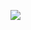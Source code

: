 <img src="https://media.discordapp.net/attachments/593889208435998783/878373162461577326/IMG_20200412_022454_141.jpg"></img>
